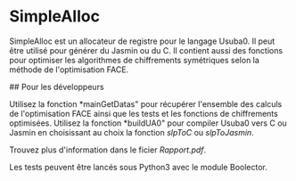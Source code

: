 SimpleAlloc
===

SimpleAlloc est un allocateur de registre pour le langage Usuba0. 
Il peut être utilisé pour générer du Jasmin ou du C.
Il contient aussi des fonctions pour optimiser les algorithmes de chiffrements symétriques selon la méthode de l'optimisation FACE.


## Pour les développeurs 

Utilisez la fonction *mainGetDatas" pour récupérer l'ensemble des calculs de l'optimisation FACE ainsi que les tests et les fonctions de chiffrements optimisées.
Utilisez la fonction *buildUA0" pour compiler Usuba0 vers C ou Jasmin en choisissant au choix la fonction *slpToC* ou *slpToJasmin*.

Trouvez plus d'information dans le ficier *Rapport.pdf*.

Les tests peuvent être lancés sous Python3 avec le module Boolector.
